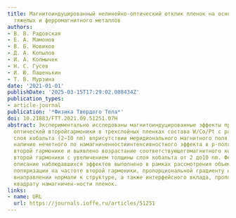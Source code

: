 ```yaml
---
title: Магнитоиндуцированный нелинейно-оптический отклик плeнок на основе нанослоeв
  тяжeлых и ферромагнитного металлов
authors:
- В. В. Радовская
- Е. А. Мамонов
- В. Б. Новиков
- Д. А. Копылов
- И. А. Колмычек
- Н. С. Гусев
- И. Ю. Пашенькин
- T. В. Мурзина
date: '2021-01-01'
publishDate: '2025-03-15T17:29:02.088434Z'
publication_types:
- article-journal
publication: '*Физика Твердого Тела*'
doi: 10.21883/FTT.2021.09.51251.07H
abstract: Экспериментально исследованы магнитоиндуцированные эффекты при генерации
  оптической второйгармоники в трeхслойных плeнках состава W/Co/Pt с разной толщиной
  слоя кобальта (2−10 nm) вприсутствии меридионального магнитного поля. Обнаружено
  наличие нечeтного по намагниченностиинтенсивностного эффекта в p-поляризованной
  второй гармонике и выявлено возрастание соответствующегомагнитного контраста интенсивности
  второй гармоники с увеличением толщины слоя кобальта от 2 до10 nm. Феноменологическое
  описание наблюдавшихся эффектов выполнено в рамках рассмотрения объeмнойнелинейной
  поляризации на частоте второй гармоники, пропорциональной градиенту намагниченности
  внаправлении нормали к структуре, а также интерфейсного вклада, пропорционального
  квадрату намагничен-ности пленок.
links:
- name: URL
  url: https://journals.ioffe.ru/articles/51251
---
```


